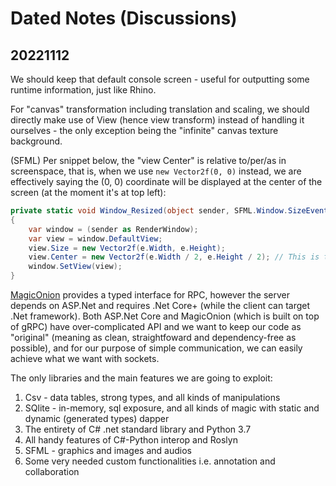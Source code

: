 # Dated Notes (Discussions)

## 20221112

We should keep that default console screen - useful for outputting some runtime information, just like Rhino.

For "canvas" transformation including translation and scaling, we should directly make use of View (hence view transform) instead of handling it ourselves - the only exception being the "infinite" canvas texture background.

(SFML) Per snippet below, the "view Center" is relative to/per/as in screenspace, that is, when we use `new Vector2f(0, 0)` instead, we are effectively saying the (0, 0) coordinate will be displayed at the center of the screen (at the moment it's at top left):

```c#
private static void Window_Resized(object sender, SFML.Window.SizeEventArgs e)
{
    var window = (sender as RenderWindow);
    var view = window.DefaultView;
    view.Size = new Vector2f(e.Width, e.Height);
    view.Center = new Vector2f(e.Width / 2, e.Height / 2); // This is the "default look"
    window.SetView(view);
}
```

[MagicOnion](https://github.com/Cysharp/MagicOnion) provides a typed interface for RPC, however the server depends on ASP.Net and requires .Net Core+ (while the client can target .Net framework). Both ASP.Net Core and MagicOnion (which is built on top of gRPC) have over-complicated API and we want to keep our code as "original" (meaning as clean, straightfoward and dependency-free as possible), and for our purpose of simple communication, we can easily achieve what we want with sockets.

The only libraries and the main features we are going to exploit:

1. Csv - data tables, strong types, and all kinds of manipulations
2. SQlite - in-memory, sql exposure, and all kinds of magic with static and dynamic (generated types) dapper
3. The entirety of C# .net standard library and Python 3.7
4. All handy features of C#-Python interop and Roslyn
5. SFML - graphics and images and audios
6. Some very needed custom functionalities i.e. annotation and collaboration
